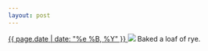 ```yaml
---
layout: post
---
```


<p>
  <a href="/250">
    <time>{{ page.date | date: "%e %B, %Y" }}</time>
  </a>
  <a href="/250"><img src="{{ site.assets_url }}/250.jpg"/></a>
  <span>Baked a loaf of rye.</span>
</p>
